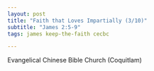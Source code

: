 ```yaml
---
layout: post
title: "Faith that Loves Impartially (3/10)"
subtitle: "James 2:5-9"
tags: james keep-the-faith cecbc

---
```

Evangelical Chinese Bible Church (Coquitlam)
